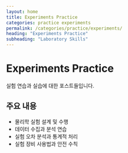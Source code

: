 ```yaml
---
layout: home
title: Experiments Practice
categories: practice experiments
permalink: /categories/practice/experiments/
heading: "Experiments Practice"
subheading: "Laboratory Skills"
---
```


# Experiments Practice

실험 연습과 실습에 대한 포스트들입니다.

## 주요 내용
- 물리학 실험 설계 및 수행
- 데이터 수집과 분석 연습
- 실험 오차 분석과 통계적 처리
- 실험 장비 사용법과 안전 수칙